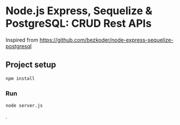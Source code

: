 # Node.js Express, Sequelize & PostgreSQL: CRUD Rest APIs

Inspired from https://github.com/bezkoder/node-express-sequelize-postgresql

## Project setup
```
npm install
```

### Run
```
node server.js
```

.
